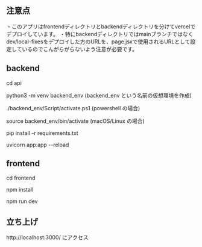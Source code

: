 ## 注意点
・このアプリはfrontendディレクトリとbackendディレクトリを分けてvercelでデプロイしています。
・特にbackendディレクトリではmainブランチではなくdev/local-fixesをデプロイした方のURLを、page.jsxで使用されるURLとして設定しているのでこんがらがらないよう注意が必要です。

## backend
cd api

python3 -m venv backend_env (backend_env という名前の仮想環境を作成)

./backend_env/Script/activate.ps1 (powershell の場合)

source backend_env/bin/activate (macOS/Linux の場合)

pip install -r requirements.txt

uvicorn app:app --reload

## frontend

cd frontend

npm install

npm run dev

## 立ち上げ
http://localhost:3000/ にアクセス

